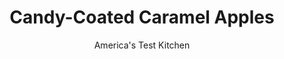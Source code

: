 ---
layout: ../../layouts/MarkdownPostLayout.astro
title: Candy-Coated Caramel Apples
author: America's Test Kitchen
pubDate: 2023-03-15
description: "If youre like us, you tend to buy Halloween candy that you wouldnt mind snacking on yourself and certainly wouldnt mind having as leftovers. Here are five fun recipes ideas that use our favorite Halloween treats."
image_url: https://res.cloudinary.com/hksqkdlah/image/upload/ar_1:1,c_fill,dpr_2.0,f_auto,fl_lossy.progressive.strip_profile,g_faces:auto,q_auto:low,w_344/4364_sfs-ffcandiedapples-cc-318867
tags: ["Desserts or Baked Goods","Fruit Desserts","Candy"]
calories: 4194
protein: 6
carbohydrates: 114
fats: 
fiber: 4
ingredients: ["2 cups, crushed Kit Kat, Twix, or Heath candy bars","6 , small apples","1 , (14-ounce) bag soft caramel candies","1/4 cup, heavy cream"]
serves: 6
time: ""
instructions: ["Prepare apples and candy bars: Line baking sheet with parchment paper. Place crushed candy bars in shallow bowl. Insert craft stick into stem end of each apple.","Melt caramels: Heat caramels and heavy cream in medium saucepan over medium-low heat, stirring constantly, until smooth.","Coat apples: Holding 1 apple with stick over pot of caramel, spoon sauce over apple to coat, allowing excess to drip back into pot. Roll apples in crushed candy, pressing to help candy adhere. Place apple, stick up, on parchment paper. Repeat with remaining apples and serve. (Apples can be refrigerated for several days; bring to room temperature before serving.)"]
nutrition: ["432 mg Potassium","167 mg Phosphorus","177 mg Calcium","37 mg Magnesium","299 mg Sodium","1 mg Zinc","25 g Fat","4 g Monounsaturated","2 g Polyunsaturated","7 mg Vitamin C","22 mg Cholesterol","16 g Saturated","4 g Fiber","12 µg Folic acid","13 µg Folate (food)","91 g Sugars","8 µg Vitamin K","141 g Water","114 g Carbs","33 µg Folate equivalent (total)","6 g Protein","1 mg Vitamin E","66 µg Vitamin A","699 kcal Energy","75 g Sugars, added","4194 calories"]
notes: "Freezing the caramels for 10 minutes will make it easier to remove their wrapping."
---